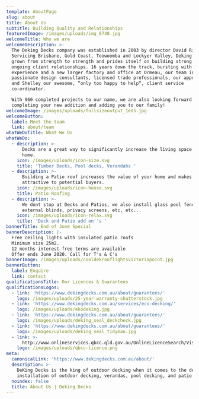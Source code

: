 ```yaml
---
template: AboutPage
slug: about
title: About Us
subtitle: Building Quality and Relationships
featuredImage: /images/uploads/img_8748.jpg
welcomeTitle: Who we are
welcomeDescription: >-
  The Deking Decks company was established in 2003 by director David Rider.
  Servicing Brisbane, Gold Coast, Toowoomba and Lockyer Valley, Deking Decks has
  grown from strength to strength and prides itself on building strong and
  ongoing client relationships. 16 years down the track, bursting with
  experience and a new larger factory and office at Ormeau, our team includes 3
  passionate design consultants, licensed trade professionals, our apprentice
  and Shelley our awesome, “only too happy to help“, client service
  co-ordinator.

  With 960 completed projects to our name, we are also looking forward to
  completing your new addition and adding you to our family!
welcomeImage: /images/uploads/fullsizeoutput_1ed5.jpg
welcomeButton:
  label: Meet the team
  link: about/team
whatWeDoTitle: What We Do
whatWeDo:
  - description: >-
      Decks are a great way to significantly increase the living space of your
      home.
    icon: /images/uploads/icon-size.svg
    title: 'Timber Decks, Pool decks, Verandahs '
  - description: >-
      Building a Patio roof increases the value of your home and makes it more
      attractive to potential buyers.
    icon: /images/uploads/icon-house.svg
    title: Patio Roofing
  - description: >-
      We dont stop at Decks and Patios, we also install glass pool fencing,
      external blinds, privacy screens, etc, etc...
    icon: /images/uploads/icon-relax.svg
    title: 'Deck and Patio add on''s '
bannerTitle: End of June Special
bannerDescription: |-
  Free ceiling lights with insulated patio roofs
  Minimum size 25m2.
  12 months interest free terms are available
  Offer ends June 2020. Call for T's & C's
bannerImage: /images/uploads/cooldekrooflightsvictoriapoint.jpg
bannerButton:
  label: Enquire
  link: contact
qualificationsTitle: Our Licences & Guarantees
qualificationsLogos:
  - link: 'https://www.dekingdecks.com.au/about/guarantees/'
    logo: /images/uploads/25-year-warranty-shutterstock.jpg
  - link: 'https://www.dekingdecks.com.au/services/eco-decking/'
    logo: /images/uploads/ekodeking.jpg
  - link: 'https://www.dekingdecks.com.au/about/guarantees/'
    logo: /images/uploads/deking_seal_deckcheck.jpg
  - link: 'https://www.dekingdecks.com.au/about/guarantees/'
    logo: /images/uploads/deking_seal_tidyman.jpg
  - link: >-
      http://www.onlineservices.qbcc.qld.gov.au/OnlineLicenceSearch/VisualElements/ShowDetailResultContent.aspx?LicNO=1042297&licCat=LIC&name=&firstName=&searchType=Contractor&FromPage=SearchContr
    logo: /images/uploads/qbcc-licence.png
meta:
  canonicalLink: 'https://www.dekingdecks.com.au/about/'
  description: >-
    DeKing Decks is the king of outdoor decking when it comes to the design and
    installation of outdoor decking, verandas, pool decking, and patio roofing.
  noindex: false
  title: About Us | Deking Decks
---
```


